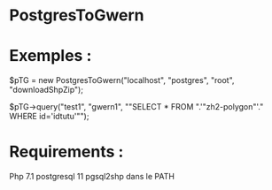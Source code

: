 PostgresToGwern
=================

Exemples :
==========

$pTG = new PostgresToGwern("localhost", "postgres", "root", "downloadShpZip");

$pTG->query("test1", "gwern1", "\"SELECT * FROM ".'\"zh2-polygon\"'." WHERE id='idtutu'\"");

Requirements :
==============

Php 7.1
postgresql 11
pgsql2shp dans le PATH